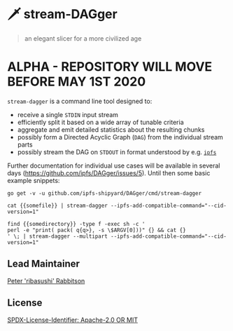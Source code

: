 🗡️ stream-DAGger
=======================

> an elegant slicer for a more civilized age

# ALPHA - REPOSITORY WILL MOVE BEFORE MAY 1ST 2020

`stream-dagger` is a command line tool designed to:

- receive a single `STDIN` input stream
- efficiently split it based on a wide array of tunable criteria
- aggregate and emit detailed statistics about the resulting chunks
- possibly form a Directed Acyclic Graph (`DAG`) from the individual stream parts
- possibly stream the DAG on `STDOUT` in format understood by e.g. [`ipfs`][1]

Further documentation for individual use cases will be available in several days (https://github.com/ipfs/DAGger/issues/5). Until then some basic example snippets:

```
go get -v -u github.com/ipfs-shipyard/DAGger/cmd/stream-dagger
```
```
cat {{somefile}} | stream-dagger --ipfs-add-compatible-command="--cid-version=1"
```
```
find {{somedirectory}} -type f -exec sh -c '
perl -e "print( pack( q{q>}, -s \$ARGV[0]))" {} && cat {}
' \; | stream-dagger --multipart --ipfs-add-compatible-command="--cid-version=1"
```

## Lead Maintainer

[Peter 'ribasushi' Rabbitson](https://github.com/ribasushi)

## License

[SPDX-License-Identifier: Apache-2.0 OR MIT](LICENSE.md)

[1]: https://docs.ipfs.io/introduction/overview/
